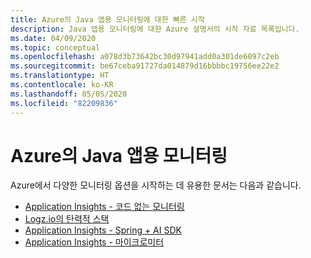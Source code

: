 ```yaml
---
title: Azure의 Java 앱용 모니터링에 대한 빠른 시작
description: Java 앱용 모니터링에 대한 Azure 설명서의 시작 자료 목록입니다.
ms.date: 04/09/2020
ms.topic: conceptual
ms.openlocfilehash: a078d3b73642bc30d97941add0a301de6097c2eb
ms.sourcegitcommit: be67ceba91727da014879d16bbbbc19756ee22e2
ms.translationtype: HT
ms.contentlocale: ko-KR
ms.lasthandoff: 05/05/2020
ms.locfileid: "82209836"
---
```

# <a name="monitoring-for-java-apps-on-azure"></a>Azure의 Java 앱용 모니터링

Azure에서 다양한 모니터링 옵션을 시작하는 데 유용한 문서는 다음과 같습니다.

- [Application Insights - 코드 없는 모니터링](/azure/azure-monitor/app/java-in-process-agent)
- [Logz.io의 탄력적 스택](/azure/developer/java/fundamentals/java-get-started-with-logzio)
- [Application Insights - Spring + AI SDK](/azure/developer/java/spring-framework/configure-spring-boot-java-applicationinsights)
- [Application Insights - 마이크로미터](/azure/azure-monitor/app/micrometer-java)
